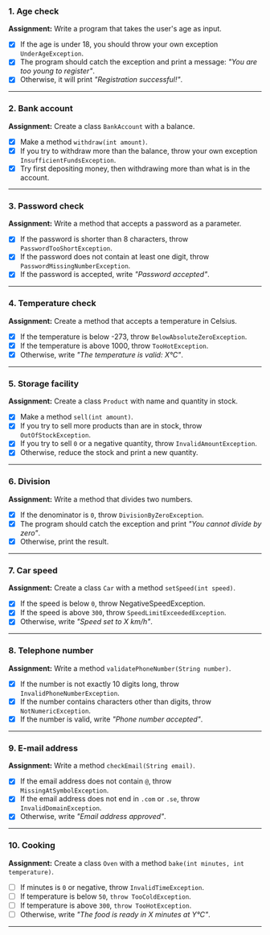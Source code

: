 ### 1. Age check
**Assignment:** Write a program that takes the user's age as input.
- [x] If the age is under 18, you should throw your own exception `UnderAgeException`.
- [x] The program should catch the exception and print a message: *"You are too young to register"*.
- [x] Otherwise, it will print *"Registration successful!"*.

---

### 2. Bank account
**Assignment:** Create a class `BankAccount` with a balance.
- [x] Make a method `withdraw(int amount)`.
- [x] If you try to withdraw more than the balance, throw your own exception `InsufficientFundsException`.
- [x] Try first depositing money, then withdrawing more than what is in the account.

---

### 3. Password check
**Assignment:** Write a method that accepts a password as a parameter.
- [x] If the password is shorter than 8 characters, throw `PasswordTooShortException`.
- [x] If the password does not contain at least one digit, throw `PasswordMissingNumberException`.
- [x] If the password is accepted, write *"Password accepted"*.

---

### 4. Temperature check
**Assignment:** Create a method that accepts a temperature in Celsius.
- [x] If the temperature is below -273, throw `BelowAbsoluteZeroException`.
- [x] If the temperature is above 1000, throw `TooHotException`.
- [x] Otherwise, write *"The temperature is valid: X°C"*.

---

### 5. Storage facility
**Assignment:** Create a class `Product` with name and quantity in stock.
- [x] Make a method `sell(int amount)`.
- [x] If you try to sell more products than are in stock, throw `OutOfStockException`.
- [x] If you try to sell `0` or a negative quantity, throw `InvalidAmountException`.
- [x] Otherwise, reduce the stock and print a new quantity.

---

### 6. Division
**Assignment:** Write a method that divides two numbers.
- [x] If the denominator is `0`, throw `DivisionByZeroException`.
- [x] The program should catch the exception and print *"You cannot divide by zero"*.
- [x] Otherwise, print the result.

---

### 7. Car speed
**Assignment:** Create a class `Car` with a method `setSpeed(int speed)`.
- [x] If the speed is below `0`, throw NegativeSpeedException.
- [x] If the speed is above `300`, throw `SpeedLimitExceededException`.
- [x] Otherwise, write *"Speed set to X km/h"*.

---

### 8. Telephone number
**Assignment:** Write a method `validatePhoneNumber(String number)`.
- [x] If the number is not exactly 10 digits long, throw `InvalidPhoneNumberException`.
- [x] If the number contains characters other than digits, throw `NotNumericException`.
- [x] If the number is valid, write *"Phone number accepted"*.

---

### 9. E-mail address
**Assignment:** Write a method `checkEmail(String email)`.
- [x] If the email address does not contain `@`, throw `MissingAtSymbolException`.
- [x] If the email address does not end in `.com` or `.se`, throw `InvalidDomainException`.
- [x] Otherwise, write *"Email address approved"*.

---

### 10. Cooking
**Assignment:** Create a class `Oven` with a method `bake(int minutes, int temperature)`.
- [ ] If minutes is `0` or negative, throw `InvalidTimeException`.
- [ ] If temperature is below `50`, `throw TooColdException`.
- [ ] If temperature is above `300`, `throw TooHotException`.
- [ ] Otherwise, write *"The food is ready in X minutes at Y°C"*.

---
